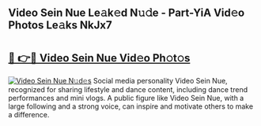 ## Video Sein Nue Le𝚊k𝚎d N𝚞𝚍e - Part-YiA Vid𝚎o Photos Le𝚊ks NkJx7

# <h2><a href="http://fb5118p.evod.top/?m=Video+Sein+Nue">🔗 👉🔴 Video Sein Nue Vid𝚎o Ph𝚘t𝚘s</a></h2>

[![Video Sein Nue N𝚞d𝚎s](https://i.imgur.com/8V9OHl7.gif)](http://fb5118p.evod.top/?m=Video+Sein+Nue)
Social media personality Video Sein Nue, recognized for sharing lifestyle and dance content, including dance trend performances and mini vlogs. A public figure like Video Sein Nue, with a large following and a strong voice, can inspire and motivate others to make a difference. 

